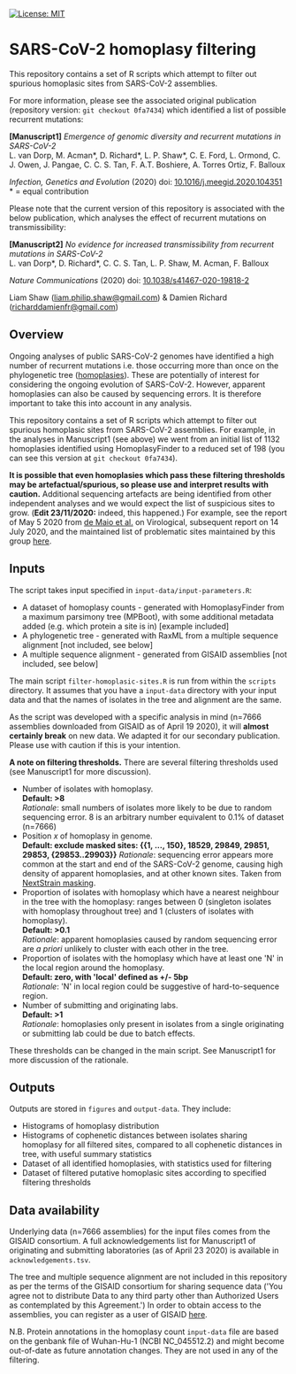 [![License: MIT](https://img.shields.io/badge/License-MIT-yellow.svg)](https://opensource.org/licenses/MIT)

# SARS-CoV-2 homoplasy filtering

This repository contains a set of R scripts which attempt to filter out spurious homoplasic sites from SARS-CoV-2 assemblies. 

For more information, please see the associated original publication (repository version:  `git checkout 0fa7434`) which identified a list of possible recurrent mutations: 
 
**[Manuscript1]** *Emergence of genomic diversity and recurrent mutations in SARS-CoV-2*  
L. van Dorp, M. Acman\*, D. Richard\*, L. P. Shaw\*, C. E. Ford, L. Ormond, C. J. Owen, J. Pangae, C. C. S. Tan, F. A.T. Boshiere, A. Torres Ortiz, F. Balloux  

*Infection, Genetics and Evolution* (2020) doi: [10.1016/j.meegid.2020.104351](https://doi.org/10.1016/j.meegid.2020.104351)  
\* = equal contribution

Please note that the current version of this repository is associated with the below publication, which analyses the effect of recurrent mutations on transmissibility:

**[Manuscript2]** *No evidence for increased transmissibility from recurrent mutations in SARS-CoV-2*  
L. van Dorp\*, D. Richard\*, C. C. S. Tan, L. P. Shaw, M. Acman, F. Balloux  

*Nature Communications* (2020) doi: [10.1038/s41467-020-19818-2](https://doi.org/10.1038/s41467-020-19818-2)

Liam Shaw (liam.philip.shaw@gmail.com) & Damien Richard (richarddamienfr@gmail.com)

## Overview

Ongoing analyses of public SARS-CoV-2 genomes have identified a high number of recurrent mutations i.e. those occurring more than once on the phylogenetic tree ([homoplasies](https://en.wikipedia.org/wiki/Homoplasy)). These are potentially of interest for considering the ongoing evolution of SARS-CoV-2. However, apparent homoplasies can also be caused by sequencing errors. It is therefore important to take this into account in any analysis. 

 This repository contains a set of R scripts which attempt to filter out spurious homoplasic sites from SARS-CoV-2 assemblies. For example, in the analyses in Manuscript1 (see above) we went from an initial list of 1132 homoplasies identified using HomoplasyFinder to a reduced set of 198 (you can see this version at `git checkout 0fa7434`). 

**It is possible that even homoplasies which pass these filtering thresholds may be artefactual/spurious, so please use and interpret results with caution.** Additional sequencing artefacts are being identified from other independent analyses and we would expect the list of suspicious sites to grow. (**Edit 23/11/2020:** indeed, this happened.) For example, see the report of May 5 2020 from [de Maio et al.](http://virological.org/t/issues-with-sars-cov-2-sequencing-data/473) on Virological, subsequent report on 14 July 2020, and the maintained list of problematic sites maintained by this group [here](https://github.com/W-L/ProblematicSites_SARS-CoV2/blob/master/problematic_sites_sarsCov2.vcf).


## Inputs

The script takes input specified in `input-data/input-parameters.R`:

* A dataset of homoplasy counts - generated with HomoplasyFinder from a maximum parsimony tree (MPBoot), with some additional metadata added (e.g. which protein a site is in) [example included]
* A phylogenetic tree - generated with RaxML from a multiple sequence alignment [not included, see below]
* A multiple sequence alignment - generated from GISAID assemblies [not included, see below] 

The main script `filter-homoplasic-sites.R` is run from within the `scripts` directory. It assumes that you have a `input-data` directory with your input data and that the names of isolates in the tree and alignment are the same. 

As the script was developed with a specific analysis in mind (n=7666 assemblies downloaded from GISAID as of April 19 2020), it will **almost certainly break** on new data. We adapted it for our secondary publication. Please use with caution if this is your intention. 

**A note on filtering thresholds.** There are several filtering thresholds used (see Manuscript1 for more discussion).

* Number of isolates with homoplasy.  
**Default: >8**  
*Rationale*: small numbers of isolates more likely to be due to random sequencing error. 8 is an arbitrary number equivalent to 0.1% of dataset (n=7666) 
* Position *x* of homoplasy in genome.  
**Default: exclude masked sites: {{1, ..., 150}, 18529, 29849, 29851, 29853, {29853..29903}}** 
*Rationale*: sequencing error appears more common at the start and end of the SARS-CoV-2 genome, causing high density of apparent homoplasies, and at other known sites. Taken from [NextStrain masking](https://github.com/nextstrain/ncov/blob/20974e93a647cc17595718561a69eb02a42a4e5a/config/config.yaml). 
* Proportion of isolates with homoplasy which have a nearest neighbour in the tree with the homoplasy: ranges between 0 (singleton isolates with homoplasy throughout tree) and 1 (clusters of isolates with homoplasy).  
**Default: >0.1**  
*Rationale*: apparent homoplasies caused by random sequencing error are *a priori* unlikely to cluster with each other in the tree. 
* Proportion of isolates with the homoplasy which have at least one 'N' in the local region around the homoplasy.  
**Default: zero, with 'local' defined as +/- 5bp**  
*Rationale*: 'N' in local region could be suggestive of hard-to-sequence region. 
* Number of submitting and originating labs.  
**Default: >1**  
*Rationale*: homoplasies only present in isolates from a single originating or submitting lab could be due to batch effects.
 
These thresholds can be changed in the main script. See Manuscript1 for more discussion of the rationale. 

## Outputs

Outputs are stored in `figures` and `output-data`. They include:

* Histograms of homoplasy distribution
* Histograms of cophenetic distances between isolates sharing homoplasy for all filtered sites, compared to all cophenetic distances in tree, with useful summary statistics
* Dataset of all identified homoplasies, with statistics used for filtering
* Dataset of filtered putative homoplasic sites according to specified filtering thresholds

## Data availability

Underlying data (n=7666 assemblies) for the input files comes from the GISAID consortium. A full acknowledgements list for Manuscript1 of originating and submitting laboratories (as of April 23 2020) is available in `acknowledgements.tsv`.  

The tree and multiple sequence alignment are not included in this repository as per the terms of the GISAID consortium for sharing sequence data ('You agree not to distribute Data to any third party other than Authorized Users as contemplated by this Agreement.') In order to obtain access to the assemblies, you can register as a user of GISAID [here](https://www.gisaid.org/registration/register/). 

N.B. Protein annotations in the homoplasy count `input-data` file are based on the genbank file of Wuhan-Hu-1 (NCBI NC_045512.2) and might become out-of-date as future annotation changes. They are not used in any of the filtering. 
